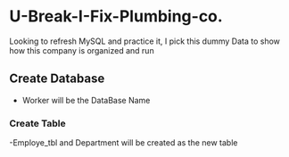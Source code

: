 # U-Break-I-Fix-Plumbing-co.
Looking to refresh MySQL and practice it, I pick this dummy Data to show how this company is organized and run

## Create Database
 - Worker will be the DataBase Name
 
### Create Table
-Employe_tbl and Department will be created as the new table

####
